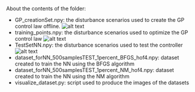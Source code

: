 About the contents of the folder:
* GP_creationSet.npy: the disturbance scenarios used to create the GP control law offline.
![alt text](https://github.com/strath-ace-labs/smart-ml/blob/master/NN%2BGP_IntelligentControl/Datasets/GP_creationSet.png)
* training_points.npy: the disturbance scenarios used to optimize the GP control law 
![alt text](https://github.com/strath-ace-labs/smart-ml/blob/master/NN%2BGP_IntelligentControl/Datasets/training_points.png)
* TestSetNN.npy: the disturbance scenarios used to test the controller
![alt text](https://github.com/strath-ace-labs/smart-ml/blob/master/NN%2BGP_IntelligentControl/Datasets/TestSetNN.png)
* dataset_forNN_500samplesTEST_1percent_BFGS_hof4.npy: dataset created to train the NN using the BFGS algorithm
* dataset_forNN_500samplesTEST_1percent_NM_hof4.npy: dataset created to train the NN using the NM algorithm
* visualize_dataset.py: script used to produce the images of the datasets
